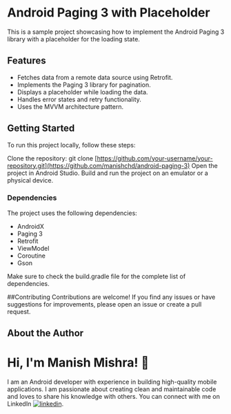 # Android Paging 3 with Placeholder
This is a sample project showcasing how to implement the Android Paging 3 library with a placeholder for the loading state.

## Features
- Fetches data from a remote data source using Retrofit.
- Implements the Paging 3 library for pagination.
- Displays a placeholder while loading the data.
- Handles error states and retry functionality.
- Uses the MVVM architecture pattern.

## Getting Started
To run this project locally, follow these steps:

Clone the repository: git clone [https://github.com/your-username/your-repository.git](https://github.com/manishchd/android-paging-3)
Open the project in Android Studio.
Build and run the project on an emulator or a physical device.

### Dependencies
The project uses the following dependencies:

- AndroidX
- Paging 3
- Retrofit
- ViewModel
- Coroutine
- Gson

Make sure to check the build.gradle file for the complete list of dependencies.

##Contributing
Contributions are welcome! If you find any issues or have suggestions for improvements, please open an issue or create a pull request.

## About the Author
# Hi, I'm Manish Mishra! 👋
I am an Android developer with experience in building high-quality mobile applications. I am passionate about creating clean and maintainable code and loves to share his knowledge with others. You can connect with me on LinkedIn [![linkedin](https://img.shields.io/badge/linkedin-0A66C2?style=for-the-badge&logo=linkedin&logoColor=white)](https://www.linkedin.com/in/mishra-manish).
